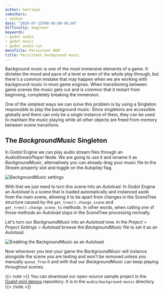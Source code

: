 ```yaml
---
author: henrique
coAuthors:
- nathan
date: "2020-07-15T00:00:00-06:00"
difficulty: beginner
keywords:
- godot audio
- godot music
- godot audio cut
menuTitle: Persistent BGM
title: Persistent background music
---
```


Background music is one of the most immersive elements of a game. It dictates the mood and pace of a level or even of the whole play through, but there's a common mistake that may happen when we are working with background music in most game engines. When transitioning between game scenes the music gets cut and is common that it restart from beginning, completely breaking the immersion.

One of the simplest ways we can solve this problem is by using a Singleton responsible to play the background music. Since singletons are accessible globally and there can only be a _single_ instance of them, they can be used to maintain the music playing while all other objects are freed from memory between scene transitions.

## The _BackgroundMusic_ Singleton

In Godot Engine we can play audio stream files through an _AudioStreamPlayer_ Node. We are going to use it and rename it as _BackgroundMusic_, alternatively you can already drag your music file to the _Stream_ property slot and toggle on the _Autoplay_ flag.

![BackgroundMusic settings](01.background-music-settings.png)

With that we just need to turn this scene into an _Autoload_. In Godot Engine an _Autoload_ is a scene that is loaded automatically and instanced aside from the main scene, allowing it to be apart from changes in the SceneTree structure caused by the `get_tree().change_scene` and `get_tree().change_scene_to` methods. In other words, when calling one of those methods an _Autoload_ stays in the SceneTree processing normally.

Let's turn our _BackgroundMusic_ into an _Autoload_ now. In the _Project > Project Settings > Autoload_ browse the _BackgroundMusic_ file to set it as an _Autoload_.

![Enabling the BackgroundMusic as an Autoload](02.background-music-autoload.png)

Now whenever you test your game the _BackgroundMusic_ will instance alongside the scene you are testing and won't be removed unless you manually `queue_free` it and with that our _BackgroundMusic_ can keep playing throughout scenes.

{{< note >}}
You can download our open-source sample project in the [Godot mini demos](https://github.com/GDQuest/godot-mini-tuts-demos) repository. It is in the `audio/background-music` directory.
{{< /note >}}
